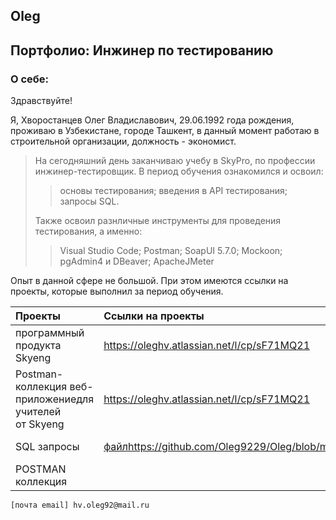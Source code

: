 ## Oleg
## Портфолио: Инжинер по тестированию
### О себе:


Здравствуйте! 

Я, Хворостанцев Олег Владиславович, 29.06.1992 года рождения, 
проживаю в Узбекистане, городе Ташкент,
в данный момент работаю в строительной организации, должность - экономист.



> На сегодняшний день заканчиваю учебу в SkyPro, по профессии инжинер-тестировщик. В период обучения ознакомился и освоил:
 >> основы тестирования; 
 введения в API тестирования;
 запросы SQL.
>> 
>Также освоил разнличные инструменты для проведения тестирования, а  именно:
>> Visual Studio Code;
>> Postman;
>> SoapUI 5.7.0;
>> Mockoon;
>>  рgAdmin4 и DBeaver;
>> ApacheJMeter
 

Опыт в данной сфере не большой. При этом имеются ссылки на проекты, которые выполнил за период обучения.

|        Проекты        |       Ссылки на проекты      |   Задачи         |
:---------------|:-----------------------|:-------------|
программный продукта Skyeng|https://oleghv.atlassian.net/l/cp/sF71MQ21| Протестировать вкладку "Расписание"
Postman-коллекция веб-приложениедля учителей от Skyeng| https://oleghv.atlassian.net/l/cp/sF71MQ21| Создания Postman-коллекции для вкладки "Расписание"|
SQL запросы | [файл](https://github.com/Oleg9229/Oleg/blob/main/%D0%A4%D0%B8%D0%BD%D0%B0%D0%BB%20%D0%B7%D0%B0%D0%B4%D0%B0%D0%BD%D0%B8%D0%B5%20%20%D0%BF%D0%BE%20SQL.sql)https://github.com/Oleg9229/Oleg/blob/main/%D0%A4%D0%B8%D0%BD%D0%B0%D0%BB%20%D0%B7%D0%B0%D0%B4%D0%B0%D0%BD%D0%B8%D0%B5%20%20%D0%BF%D0%BE%20SQL.sql|Финальное задание
POSTMAN коллекция|
```[почта email] hv.oleg92@mail.ru```
